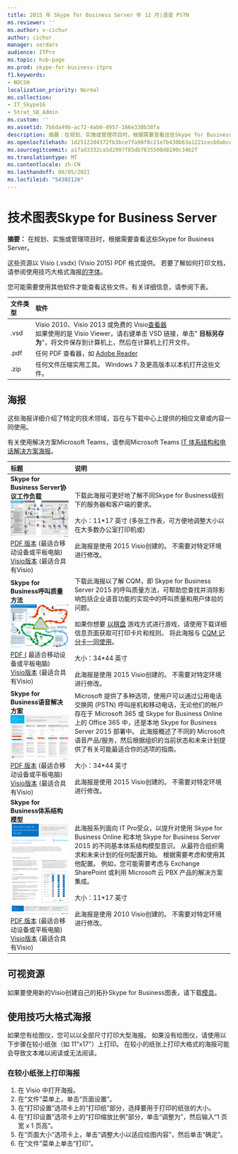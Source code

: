 ```yaml
---
title: 2015 年 Skype for Business Server 年 12 月|语音 PSTN
ms.reviewer: ''
ms.author: v-cichur
author: cichur
manager: serdars
audience: ITPro
ms.topic: hub-page
ms.prod: skype-for-business-itpro
f1.keywords:
- NOCSH
localization_priority: Normal
ms.collection:
- IT_Skype16
- Strat_SB_Admin
ms.custom: ''
ms.assetid: 7b6da49b-ac72-4ab0-8957-166e330b38fa
description: 摘要：在规划、实施或管理项目时，根据需要查看这些Skype for Business Server。
ms.openlocfilehash: 1d25122d4372fb3bce7fa98f8c21e7b430b63a1221cecb0abceae92485025d85
ms.sourcegitcommit: a17ad3332ca5d2997f85db7835500d8190c34b2f
ms.translationtype: MT
ms.contentlocale: zh-CN
ms.lasthandoff: 08/05/2021
ms.locfileid: "54302126"
---
```

# <a name="technical-diagrams-for-skype-for-business-server"></a>技术图表Skype for Business Server

**摘要：** 在规划、实施或管理项目时，根据需要查看这些Skype for Business Server。

这些资源以 Visio (.vsdx)  (Visio 2015) PDF 格式提供。 若要了解如何打印文档，请参阅使用技巧大格式海报[的字体](technical-diagrams.md#tips)。

您可能需要使用其他软件才能查看这些文件。有关详细信息，请参阅下表。

|文件类型|软件|
|:--- |:--- |
|.vsd |Visio 2010、Visio 2013 或免费的 Visio[查看器](https://go.microsoft.com/fwlink/p/?LinkId=393676) <br/> 如果使用的是 Visio Viewer，请右键单击 VSD 链接，单击" **目标另存为**"，将文件保存到计算机上，然后在计算机上打开文件。 |
|.pdf |任何 PDF 查看器，如 [Adobe Reader](https://go.microsoft.com/fwlink/p/?LinkId=393675) |
|.zip |任何文件压缩实用工具。 Windows 7 及更高版本以本机打开这些文件。 |

## <a name="posters"></a>海报

这些海报详细介绍了特定的技术领域，旨在与下载中心上提供的相应文章或内容一同使用。

有关使用解决方案Microsoft Teams，请参阅Microsoft Teams [IT 体系结构和电话解决方案海报](/MicrosoftTeams/teams-architecture-solutions-posters)。

|标题|说明|
|:---|:---|
|**Skype for Business Server协议工作负载** <br/>![SfB 协议工作负载海报](media/0dccf933-eab3-4793-a8a4-4f6b9b0b4fa0.png)<br/>[PDF 版本](https://go.microsoft.com/fwlink/p/?LinkId=550989) (最适合移动设备或平板电脑)  <br/> [Visio版本](https://go.microsoft.com/fwlink/p/?LinkId=550991) (最适合具有Visio)  |下载此海报可更好地了解不同Skype for Business级别下的服务器和客户端的要求。<br/> <br/> 大小：11*17 英寸 (多张工作表，可方便地调整大小以在大多数办公室打印机或)  <br/> <br/> 此海报是使用 2015 Visio创建的。 不需要对特定环境进行修改。 |
|**Skype for Business呼叫质量方法** <br/> ![通话质量方法海报](media/69d33707-8dc4-446a-8d72-0a77be59a64a.png)[PDF (](https://go.microsoft.com/fwlink/p/?LinkId=617899) 最适合移动设备或平板电脑)  <br/> [Visio版本](https://go.microsoft.com/fwlink/p/?LinkId=617900) (最适合具有Visio)  |下载此海报以了解 CQM，即 Skype for Business Server 2015 的呼叫质量方法，可帮助您查找并消除影响包括企业语音功能的实现中的呼叫质量和用户体验的问题。 <br/> <br/> 如果你想要 [以棋盘](https://go.microsoft.com/fwlink/p/?LinkId=617898) 游戏方式进行游戏，请使用下载详细信息页面获取可打印卡片和规则。 将此海报与 [CQM 记分卡一同使用](https://go.microsoft.com/fwlink/p/?LinkId=617904)。 <br/><br/> 大小：34*44 英寸 <br/> <br/> 此海报是使用 2015 Visio创建的。 不需要对特定环境进行修改。 |
|**Skype for Business语音解决方案** <br/> ![规划语音解决方案海报](media/1d3371f3-d554-4d6b-ac4f-a927bbe50b26.png) <br/> [PDF 版本](https://go.microsoft.com/fwlink/?linkid=869123) (最适合移动设备或平板电脑)  <br/> [Visio版本](https://go.microsoft.com/fwlink/?linkid=869124) (最适合具有Visio)  |Microsoft 提供了多种选项，使用户可以通过公用电话交换网 (PSTN) 呼叫座机和移动电话，无论他们的帐户存在于 Microsoft 365 或 Skype for Business Online 上的 Office 365 中，还是本地 Skype for Business Server 2015 部署中。 此海报概述了不同的 Microsoft 语音产品/服务，然后根据组织的当前状态和未来计划提供了有关可能最适合你的选项的指南。 <br/> <br/> 大小：34*44 英寸 <br/><br/> 此海报是使用 2015 Visio创建的。 不需要对特定环境进行修改。 |
|**Skype for Business体系结构模型** <br/> ![Skype for Business体系结构模型](media/0734153f-af7b-4cf3-b095-96bdd1de3fb0.png) <br/> [PDF 版本](https://go.microsoft.com/fwlink/?linkid=869125) (最适合移动设备或平板电脑)  <br/> [Visio版本](https://go.microsoft.com/fwlink/?linkid=869126) (最适合具有Visio)  |此海报系列面向 IT Pro受众，以提升对使用 Skype for Business Online 和本地 Skype for Business Server 2015 的不同基本体系结构模型意识。 从最符合组织需求和未来计划的任何配置开始。 根据需要考虑和使用其他配置。 例如，您可能需要考虑与 Exchange SharePoint 或利用 Microsoft 云 PBX 产品的解决方案集成。 <br/><br/> 大小：11*17 英寸 <br/><br/> 此海报是使用 2010 Visio创建的。 不需要对特定环境进行修改。 |

## <a name="visual-assets"></a>可视资源

如果要使用新的Visio创建自己的拓扑Skype for Business图表，请下载[模具](https://go.microsoft.com/fwlink/p/?LinkId=550985)。

## <a name="tips-for-printing-large-format-posters"></a>使用技巧大格式海报

<a name="tips"> </a>

如果您有绘图仪，您可以以全部尺寸打印大型海报。 如果没有绘图仪，请使用以下步骤在较小纸张（如 11"x17"）上打印。 在较小的纸张上打印大格式的海报可能会导致文本难以阅读或无法阅读。

### <a name="print-posters-on-smaller-paper"></a>在较小纸张上打印海报

1. 在 Visio 中打开海报。
2. 在“文件”菜单上，单击“页面设置”。
3. 在“打印设置”选项卡上的“打印纸”部分，选择要用于打印的纸张的大小。
4. 在“打印设置”选项卡上的“打印缩放比例”部分，单击“调整为”，然后输入“1 页宽 x 1 页高”。
5. 在“页面大小”选项卡上，单击“调整大小以适应绘图内容”，然后单击“确定”。
6. 在“文件”菜单上单击“打印”。
